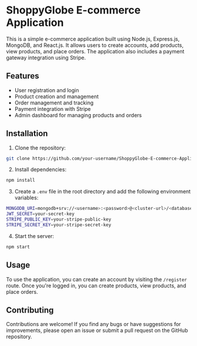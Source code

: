 # ShoppyGlobe E-commerce Application

This is a simple e-commerce application built using Node.js, Express.js, MongoDB, and React.js. It allows users to create accounts, add products, view products, and place orders. The application also includes a payment gateway integration using Stripe.

## Features

- User registration and login
- Product creation and management
- Order management and tracking
- Payment integration with Stripe
- Admin dashboard for managing products and orders

## Installation

1. Clone the repository:

```bash
git clone https://github.com/your-username/ShoppyGlobe-E-commerce-Application.git
```

2. Install dependencies:

```bash
npm install
```

3. Create a `.env` file in the root directory and add the following environment variables:

```bash
MONGODB_URI=mongodb+srv://<username>:<password>@<cluster-url>/<database-name>?retryWrites=true&w=majority
JWT_SECRET=your-secret-key
STRIPE_PUBLIC_KEY=your-stripe-public-key
STRIPE_SECRET_KEY=your-stripe-secret-key
```

4. Start the server:

```bash
npm start
```

## Usage

To use the application, you can create an account by visiting the `/register` route. Once you're logged in, you can create products, view products, and place orders.

## Contributing

Contributions are welcome! If you find any bugs or have suggestions for improvements, please open an issue or submit a pull request on the GitHub repository.

